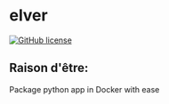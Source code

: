 # elver

[![GitHub license](https://img.shields.io/github/license/spotify/spotify-tensorflow.svg)](./LICENSE)

## Raison d'être:

Package python app in Docker with ease
